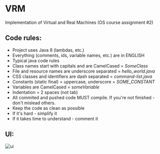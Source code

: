 # VRM
Implementation of Virtual and Real Machines (OS course assignment #2)

## Code rules:
- Project uses Java 8 (lambdas, etc.)
- Everything (comments, ids, variable names, etc.) are in ENGLISH
- Typical java code rules
 - Class names start with capitals and are CamelCased = *SomeClass*
 - File and resource names are underscore separated = *hello_world.java*
 - CSS classes and identifiers are dash separated = *command-list.java*
 - Constants (static final) = uppercase, underscore = *SOME_CONSTANT*
 - Variables are CamelCased = *someVariable*
- Indentation = 2 spaces (not tab)
- All commited and pushed code MUST compile. If you're not finished - don't mislead others.
- Keep the code as clean as possible
- If it's hard - simplify it
- If it takes time to understand - comment it

## UI:
![ui](/vrm-v2.png)